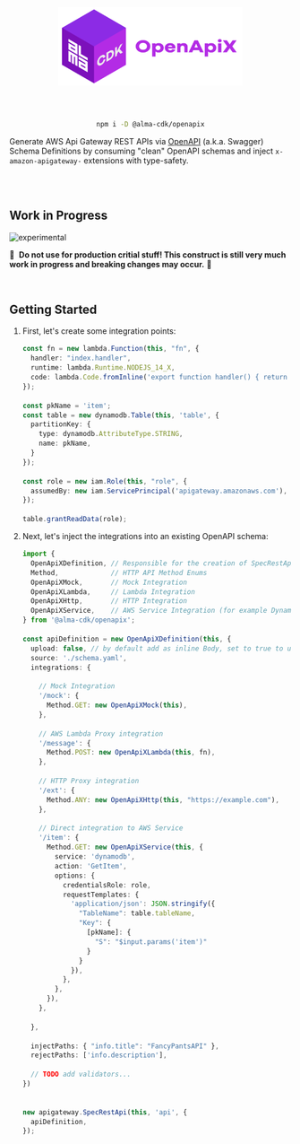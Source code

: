 <div align="center">
	<br/>
	<br/>
  <h1>
	<img height="140" src="assets/alma-cdk-openapix.svg" alt="Alma CDK OpenApiX" />
  <br/>
  <br/>
  </h1>

  ```sh
  npm i -D @alma-cdk/openapix
  ```

  <div align="left">

  Generate AWS Api Gateway REST APIs via [OpenAPI](https://www.openapis.org/) (a.k.a. Swagger) Schema Definitions by consuming "clean" OpenAPI schemas and inject `x-amazon-apigateway-` extensions with type-safety.

  </div>
  <br/>
</div>


<br/>

## Work in Progress

![experimental](https://img.shields.io/badge/stability-experimental-yellow "Stability: Experimental")

🚧 &nbsp;**Do not use for production critial stuff! This construct is still very much work in progress and breaking changes may occur.** 🚧


<br/>

## Getting Started

1. First, let's create some integration points:
    ```ts
    const fn = new lambda.Function(this, "fn", {
      handler: "index.handler",
      runtime: lambda.Runtime.NODEJS_14_X,
      code: lambda.Code.fromInline('export function handler() { return { statusCode: 200, body: JSON.stringify("hello")} }'),
    });

    const pkName = 'item';
    const table = new dynamodb.Table(this, 'table', {
      partitionKey: {
        type: dynamodb.AttributeType.STRING,
        name: pkName,
      }
    });

    const role = new iam.Role(this, "role", {
      assumedBy: new iam.ServicePrincipal('apigateway.amazonaws.com'),
    });

    table.grantReadData(role);
    ```


2. Next, let's inject the integrations into an existing OpenAPI schema:
    ```ts
    import {
      OpenApiXDefinition, // Responsible for the creation of SpecRestApi
      Method,             // HTTP API Method Enums
      OpenApiXMock,       // Mock Integration
      OpenApiXLambda,     // Lambda Integration
      OpenApiXHttp,       // HTTP Integration
      OpenApiXService,    // AWS Service Integration (for example DynamoDB)
    } from '@alma-cdk/openapix';

    const apiDefinition = new OpenApiXDefinition(this, {
      upload: false, // by default add as inline Body, set to true to use as BodyS3Location
      source: './schema.yaml',
      integrations: {

        // Mock Integration
        '/mock': {
          Method.GET: new OpenApiXMock(this),
        },

        // AWS Lambda Proxy integration
        '/message': {
          Method.POST: new OpenApiXLambda(this, fn),
        },

        // HTTP Proxy integration
        '/ext': {
          Method.ANY: new OpenApiXHttp(this, "https://example.com"),
        },

        // Direct integration to AWS Service
        '/item': {
          Method.GET: new OpenApiXService(this, {
            service: 'dynamodb',
            action: 'GetItem',
            options: {
              credentialsRole: role,
              requestTemplates: {
                'application/json': JSON.stringify({
                  "TableName": table.tableName,
                  "Key": {
                    [pkName]: {
                      "S": "$input.params('item')"
                    }
                  }
                }),
              },
            },
          }),
        },

      },

      injectPaths: { "info.title": "FancyPantsAPI" },
      rejectPaths: ['info.description'],

      // TODO add validators...
    })


    new apigateway.SpecRestApi(this, 'api', {
      apiDefinition,
    });
    ```

